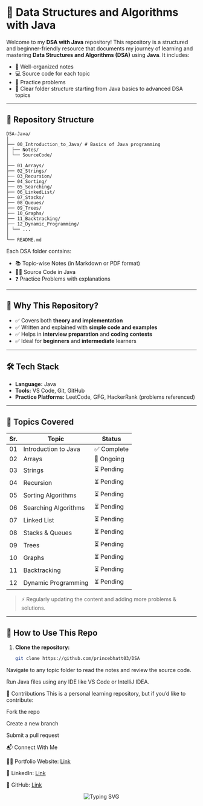 # 📘 Data Structures and Algorithms with Java

Welcome to my **DSA with Java** repository! This repository is a structured and beginner-friendly resource that documents my journey of learning and mastering **Data Structures and Algorithms (DSA)** using **Java**. It includes:

- 📒 Well-organized notes
- 💻 Source code for each topic
- 🧠 Practice problems
- 📁 Clear folder structure starting from Java basics to advanced DSA topics

---

## 📁 Repository Structure

```
DSA-Java/
│
├── 00_Introduction_to_Java/ # Basics of Java programming
│ ├── Notes/
│ └── SourceCode/
│
├── 01_Arrays/
├── 02_Strings/
├── 03_Recursion/
├── 04_Sorting/
├── 05_Searching/
├── 06_LinkedList/
├── 07_Stacks/
├── 08_Queues/
├── 09_Trees/
├── 10_Graphs/
├── 11_Backtracking/
├── 12_Dynamic_Programming/
│ └── ...
│
└── README.md
```

Each DSA folder contains:
- 📚 Topic-wise Notes (in Markdown or PDF format)
- 👨‍💻 Source Code in Java
- ❓ Practice Problems with explanations

---

## 🚀 Why This Repository?

- ✅ Covers both **theory and implementation**
- ✅ Written and explained with **simple code and examples**
- ✅ Helps in **interview preparation** and **coding contests**
- ✅ Ideal for **beginners** and **intermediate** learners

---

## 🛠️ Tech Stack

- **Language:** Java
- **Tools:** VS Code, Git, GitHub
- **Practice Platforms:** LeetCode, GFG, HackerRank (problems referenced)

---

## 📌 Topics Covered

| Sr. | Topic                     | Status     |
|-----|---------------------------|------------|
| 01  | Introduction to Java      | ✅ Complete |
| 02  | Arrays                    | 🔄 Ongoing  |
| 03  | Strings                   | ⏳ Pending  |
| 04  | Recursion                 | ⏳ Pending  |
| 05  | Sorting Algorithms        | ⏳ Pending  |
| 06  | Searching Algorithms      | ⏳ Pending  |
| 07  | Linked List               | ⏳ Pending  |
| 08  | Stacks & Queues           | ⏳ Pending  |
| 09  | Trees                     | ⏳ Pending  |
| 10  | Graphs                    | ⏳ Pending  |
| 11  | Backtracking              | ⏳ Pending  |
| 12  | Dynamic Programming       | ⏳ Pending  |

> ⚡ Regularly updating the content and adding more problems & solutions.

---

## 📄 How to Use This Repo

1. **Clone the repository:**
   ```bash
   git clone https://github.com/princebhatt03/DSA
   
Navigate to any topic folder to read the notes and review the source code.

Run Java files using any IDE like VS Code or IntelliJ IDEA.

🌟 Contributions
This is a personal learning repository, but if you’d like to contribute:

Fork the repo

Create a new branch

Submit a pull request

📬 Connect With Me

👨‍💻 Portfolio Website: [Link](https://princebhatt03.github.io/Portfolio)

💼 LinkedIn: [Link](https://www.linkedin.com/in/prince-bhatt-0958a725a)

🐙 GitHub: [Link](https://github.com/princebhatt03)

<p align="center"> <img src="https://readme-typing-svg.demolab.com?font=Fira+Code&weight=500&size=24&pause=1000&center=true&vCenter=true&width=435&lines=🙏+Thank+you+for+visiting+this+repository!;⭐+Don't+forget+to+Star+the+Repo+if+you+find+it+helpful!" alt="Typing SVG"> </p>
